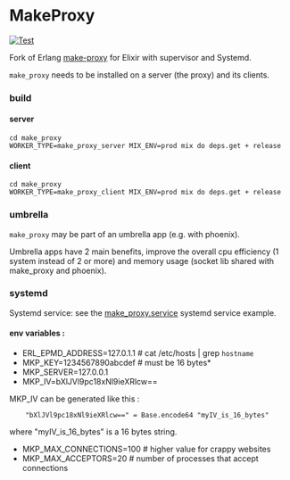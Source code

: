 # MakeProxy
[![Test](https://github.com/bougueil/make_proxy/actions/workflows/ci.yml/badge.svg)](https://github.com/bougueil/make_proxy/actions/workflows/ci.yml)

Fork of Erlang [make-proxy](https://github.com/yueyoum/make-proxy) for Elixir with supervisor and Systemd.

`make_proxy` needs to be installed on a server (the proxy) and its clients.



### build
#### server
```
cd make_proxy
WORKER_TYPE=make_proxy_server MIX_ENV=prod mix do deps.get + release
```
#### client
```
cd make_proxy
WORKER_TYPE=make_proxy_client MIX_ENV=prod mix do deps.get + release
```

### umbrella
`make_proxy` may be part of an umbrella app (e.g. with phoenix).

Umbrella apps have 2 main benefits, improve the overall cpu efficiency (1 system instead of 2 or more) and memory usage (socket lib shared with make_proxy and phoenix).

### systemd

Systemd service: see the [make_proxy.service](systemd/make_proxy.service) systemd service example.

#### env variables :
- ERL_EPMD_ADDRESS=127.0.1.1 # cat /etc/hosts | grep `hostname`
- MKP_KEY=1234567890abcdef   # must be 16 bytes*
- MKP_SERVER=127.0.0.1
- MKP_IV=bXlJVl9pc18xNl9ieXRlcw==

MKP_IV can be generated like this :

```
	"bXlJVl9pc18xNl9ieXRlcw==" = Base.encode64 "myIV_is_16_bytes"
```
where "myIV_is_16_bytes" is a 16 bytes string.

- MKP_MAX_CONNECTIONS=100	 # higher value for crappy websites
- MKP_MAX_ACCEPTORS=20		 # number of processes that accept connections
